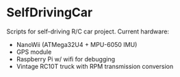 # SelfDrivingCar

Scripts for self-driving R/C car project.  Current hardware:
* NanoWii (ATMega32U4 + MPU-6050 IMU)
* GPS module
* Raspberry Pi w/ wifi for debugging
* Vintage RC10T truck with RPM transmission conversion


